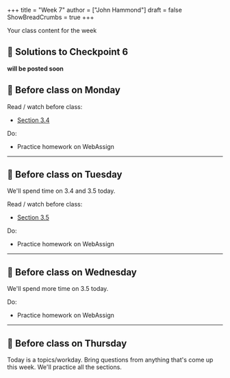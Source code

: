 +++
title = "Week 7"
author = ["John Hammond"]
draft = false
ShowBreadCrumbs = true
+++

Your class content for the week
<!--more-->

## 📖 Solutions to Checkpoint 6

**will be posted soon**

## 📅 Before class on Monday

Read / watch before class:
- [Section 3.4](/calc/chapter3/section4)

Do: 
- Practice homework on WebAssign

---

## 📅 Before class on Tuesday

We'll spend time on 3.4 and 3.5 today. 

Read / watch before class:
- [Section 3.5](/calc/chapter3/section5)

Do: 
- Practice homework on WebAssign

---

## 📅 Before class on Wednesday

We'll spend more time on 3.5 today.

Do: 
- Practice homework on WebAssign

---

## 📅 Before class on Thursday

Today is a topics/workday. Bring questions from anything that's come up this week. We'll practice all the sections.

